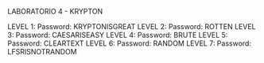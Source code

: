   LABORATORIO 4 - KRYPTON

LEVEL 1:
   Password: KRYPTONISGREAT
LEVEL 2:
   Password: ROTTEN
LEVEL 3:
   Password: CAESARISEASY
LEVEL 4:
   Password: BRUTE
LEVEL 5:
   Password: CLEARTEXT
LEVEL 6:
   Password: RANDOM
LEVEL 7:
   Password: LFSRISNOTRANDOM
